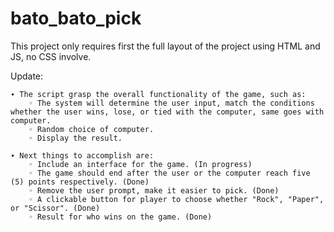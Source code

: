 # bato_bato_pick

This project only requires first the full layout of the project using HTML and JS, no CSS involve.

Update:

    ∙ The script grasp the overall functionality of the game, such as:
        ◦ The system will determine the user input, match the conditions whether the user wins, lose, or tied with the computer, same goes with computer.
        ◦ Random choice of computer.
        ◦ Display the result.
    
    ∙ Next things to accomplish are:
        ◦ Include an interface for the game. (In progress)
        ◦ The game should end after the user or the computer reach five (5) points respectively. (Done)
        ◦ Remove the user prompt, make it easier to pick. (Done)
        ◦ A clickable button for player to choose whether "Rock", "Paper", or "Scissor". (Done)
        ◦ Result for who wins on the game. (Done)